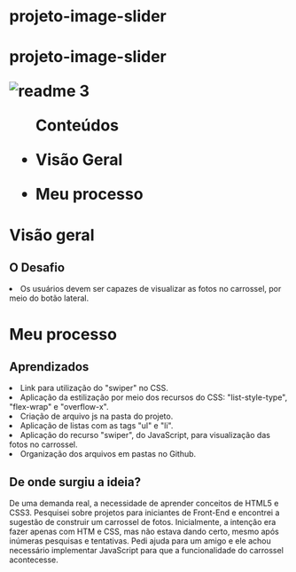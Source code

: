 # projeto-image-slider


<h1> projeto-image-slider</>

  ![readme 3](https://user-images.githubusercontent.com/114086320/195470020-171b1312-6ef8-407b-a32b-52203e2826b2.png)



<ul>Conteúdos
  <li><p>Visão Geral</p></li> 
    <li><p>Meu processo<p/></li>
  
  </ul>

<h1>Visão geral</>

   <h2>O Desafio</h2>
  <li>Os usuários devem ser capazes de visualizar as fotos no carrossel, por meio do botão lateral.</li>
  
 

<h1>Meu processo</>
  <h2>Aprendizados</h2>
  
  <li>Link para utilização do "swiper" no CSS.
  <li>Aplicação da estilização por meio dos recursos do CSS: "list-style-type", "flex-wrap" e "overflow-x".</li>
  <li>Criação de arquivo js na pasta do projeto.</li>
  <li>Aplicação de listas com as tags "ul" e "li".</li>
  <li>Aplicação do recurso "swiper", do JavaScript, para visualização das fotos no carrossel.</li>
  <li>Organização dos arquivos em pastas no Github.



<h2>De onde surgiu a ideia?</h2>

<p>De uma demanda real, a necessidade de aprender conceitos de HTML5 e CSS3. Pesquisei sobre projetos para iniciantes de Front-End e encontrei a sugestão de construir um carrossel de fotos. Inicialmente, a intenção era fazer apenas com HTM e CSS, mas não estava dando certo, mesmo após inúmeras pesquisas e tentativas. Pedi ajuda para um amigo e ele achou necessário implementar JavaScript para que a funcionalidade do carrossel acontecesse.

